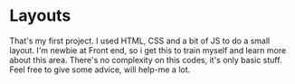 # Layouts
That's my first project. I used HTML, CSS and a bit of JS to do a small layout.
I'm newbie at Front end, so i get this to train myself and learn more about this area. There's no complexity on this codes, it's only basic stuff. Feel free to give some advice, will help-me a lot.
